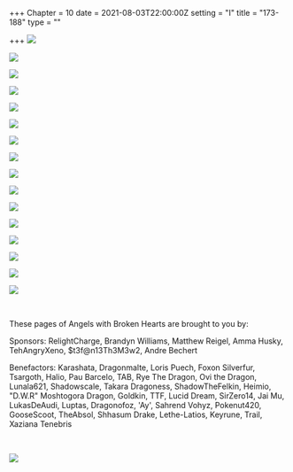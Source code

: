 +++
Chapter = 10
date = 2021-08-03T22:00:00Z
setting = "I"
title = "173-188"
type = ""

+++
![](/uploads/u-1.jpg)

![](/uploads/u-2.jpg)

![](/uploads/u-3.jpg)

![](/uploads/u-4.jpg)

![](/uploads/u-5.jpg)

![](/uploads/u-6.jpg)

![](/uploads/u-7.jpg)

![](/uploads/u-8.jpg)

![](/uploads/u-9.jpg)

![](/uploads/u-10.jpg)

![](/uploads/u-11.jpg)

![](/uploads/u-12.jpg)

![](/uploads/u-13.jpg)

![](/uploads/u-14.jpg)

![](/uploads/u-15.jpg)

![](/uploads/u-16.jpg)

<br>

<p align="left">These pages of Angels with Broken Hearts are brought to you by:</p>

<p align="left">Sponsors: RelightCharge, Brandyn Williams, Matthew Reigel, Amma Husky, TehAngryXeno, $t3f@n13Th3M3w2, Andre Bechert </p>

<p align="left">Benefactors: Karashata, Dragonmalte, Loris Puech, Foxon Silverfur, Tsargoth, Halio, Pau Barcelo, TAB, Rye The Dragon, Ovi the Dragon, Lunala621, Shadowscale, Takara Dragoness, ShadowTheFelkin, Heimio, "D.W.R" Moshtogora Dragon, Goldkin, TTF, Lucid Dream, SirZero14, Jai Mu, LukasDeAudi, Luptas, Dragonofoz, 'Ay', Sahrend Vohyz, Pokenut420, GooseScoot, TheAbsol, Shhasum Drake, Lethe-Latios, Keyrune, Trail, Xaziana Tenebris </p> <br>

[![](/uploads/patreon-banner-2.jpg)](http://patreon.com/mbsaunders)